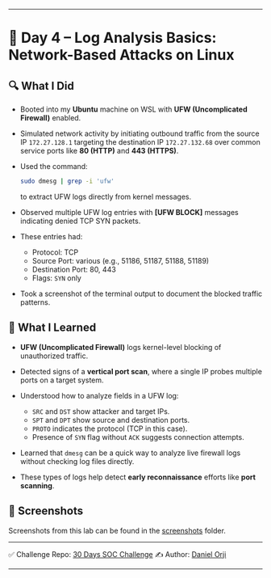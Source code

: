 
---

# 📅 Day 4 – Log Analysis Basics: Network-Based Attacks on Linux

## 🔍 What I Did

* Booted into my **Ubuntu** machine on WSL with **UFW (Uncomplicated Firewall)** enabled.
* Simulated network activity by initiating outbound traffic from the source IP `172.27.128.1` targeting the destination IP `172.27.132.68` over common service ports like **80 (HTTP)** and **443 (HTTPS)**.
* Used the command:

  ```bash
  sudo dmesg | grep -i 'ufw'
  ```

  to extract UFW logs directly from kernel messages.
* Observed multiple UFW log entries with **\[UFW BLOCK]** messages indicating denied TCP SYN packets.
* These entries had:

  * Protocol: TCP
  * Source Port: various (e.g., 51186, 51187, 51188, 51189)
  * Destination Port: 80, 443
  * Flags: `SYN` only
* Took a screenshot of the terminal output to document the blocked traffic patterns.

## 🧠 What I Learned

* **UFW (Uncomplicated Firewall)** logs kernel-level blocking of unauthorized traffic.
* Detected signs of a **vertical port scan**, where a single IP probes multiple ports on a target system.
* Understood how to analyze fields in a UFW log:

  * `SRC` and `DST` show attacker and target IPs.
  * `SPT` and `DPT` show source and destination ports.
  * `PROTO` indicates the protocol (TCP in this case).
  * Presence of `SYN` flag without `ACK` suggests connection attempts.
* Learned that `dmesg` can be a quick way to analyze live firewall logs without checking log files directly.
* These types of logs help detect **early reconnaissance** efforts like **port scanning**.

## 📸 Screenshots

Screenshots from this lab can be found in the [screenshots](./screenshots) folder.

---

✅ Challenge Repo: [30 Days SOC Challenge](https://github.com/0xrajneesh/30-Days-SOC-Challenge-Beginner)
✍️ Author: [Daniel Orji](https://www.linkedin.com/in/danielorji1542002)

---

